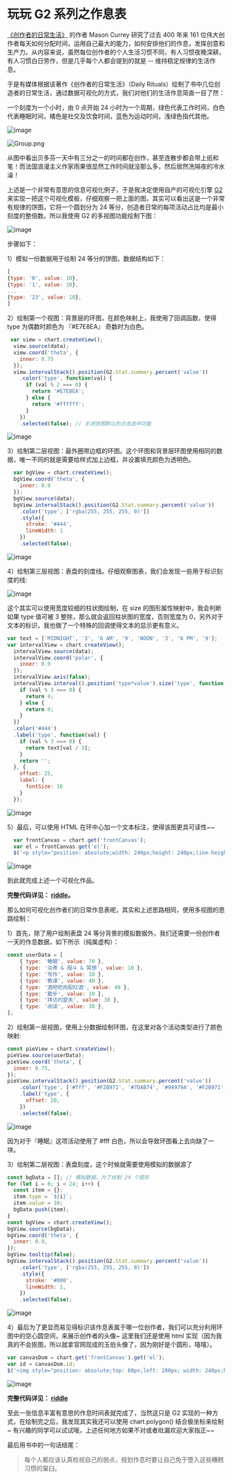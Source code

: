 <!--
index: 7
title: 玩玩 G2 系列之作息表
-->

# 玩玩 G2 系列之作息表

[《创作者的日常生活》](https://book.douban.com/subject/25844039/) 的作者 Mason Currey 研究了过去 400 年来 161 位伟大创作者每天如何分配时间，运用自己最大的能力，如何安排他们的作息，发挥创意和生产力。从内容来说，虽然每位创作者的个人生活习惯不同，有人习惯夜晚深耕，有人习惯白日劳作，但是几乎每个人都会提到的就是 -- 维持稳定规律的生活作息。

于是有媒体根据该著作《创作者的日常生活》（Daily Rituals）绘制了书中几位创造者的日常生活，通过数据可视化的方式，我们对他们的生活作息简直一目了然：

一个刻度为一个小时，由 0 点开始 24 小时为一个周期，绿色代表工作时间，白色代表睡眠时间，橘色是社交及饮食时间，蓝色为运动时间，浅绿色指代其他。

![image](https://zos.alipayobjects.com/skylark/131e38cf-92f3-448f-b187-d75696d90836/attach/824/19d350e92d043747/image.png)

![Group.png](https://zos.alipayobjects.com/skylark/2911836d-5244-4479-8f34-133d94ccb393/attach/824/2f6b7145858ffc7a/Group.png)

从图中看出贝多芬一天中有三分之一的时间都在创作，甚至连散步都会带上纸和笔！而法国浪漫主义作家雨果很显然工作时间就没那么多，然后居然洗隔夜的冷水澡！

上述是一个非常有意思的信息可视化例子，于是我决定使用自产的可视化引擎 [G2](https://antv.alipay.com/g2/doc/index.html) 来实现一把这个可视化模板，仔细观察一把上面的图，其实可以看出这是一个非常有规律的饼图，它将一个圆划分为 24 等分，创造者日常的每项活动占比均是最小刻度的整倍数。所以我使用 G2 的多视图功能绘制下图：

![image](https://zos.alipayobjects.com/skylark/4756813b-ed56-41d5-9733-9ce689acd08a/attach/824/fff5735f8281b507/image.png)

步骤如下：

1）模拟一份数据用于绘制 24 等分的饼图，数据结构如下：
```js
[
{type: '0', value: 10},
{type: '1', value: 10},
...
{type: '23', value: 10},
]
```
2）绘制第一个视图：背景层的环图，在颜色映射上，我使用了回调函数，使得 type 为偶数时颜色为 『#E7E8EA』 奇数时为白色。

```js
 var view = chart.createView();
  view.source(data);
  view.coord('theta', {
    inner: 0.75
  });
  view.intervalStack().position(G2.Stat.summary.percent('value'))
    .color('type', function(val) {
      if (val % 2 === 0) {
        return '#E7E8EA';
      } else {
        return '#ffffff';
      }
    })
    .selected(false); // 关闭饼图默认的点击选中功能
```
![image](https://zos.alipayobjects.com/skylark/a52fa477-7762-4dc2-ad4f-f2923b71a885/attach/824/842cc271b962714a/image.png)

3）绘制第二层视图：最外圈带边框的环图。这个环图和背景层环图使用相同的数据，唯一不同的就是需要给样式加上边框，并设置填充颜色为透明色。

```js
  var bgView = chart.createView();
  bgView.coord('theta', {
    inner: 0.9
  });
  bgView.source(data);
  bgView.intervalStack().position(G2.Stat.summary.percent('value'))
    .color('type', ['rgba(255, 255, 255, 0)'])
    .style({
      stroke: '#444',
      lineWidth: 1
    })
    .selected(false);
```

![image](https://zos.alipayobjects.com/skylark/89f46cbd-6d5f-4f8e-a15f-9e23304548a7/attach/824/ea6b9c30a41cbde1/image.png)

4）绘制第三层视图：表盘的刻度线。仔细观察图表，我们会发现一些用于标识刻度的线:

![image](https://zos.alipayobjects.com/skylark/100e999d-05ad-4ae2-84ae-033e4c3c83dc/attach/824/7b3c10f096011657/image.png)

这个其实可以使用宽度较细的柱状图绘制，在 size 的图形属性映射中，我会判断如果 type 值可被 3 整除，那么就会返回柱状图的宽度，否则宽度为 0，另外对于文本的标识，我也做了一个特殊的回调使得文本的显示更有意义。

```js
var text = ['MIDNIGHT', '3', '6 AM', '9', 'NOON', '3', '6 PM', '9'];
var intervalView = chart.createView();
  intervalView.source(data);
  intervalView.coord('polar', {
    inner: 0.9
  });
  intervalView.axis(false);
  intervalView.interval().position('type*value').size('type', function(val) {
    if (val % 3 === 0) {
      return 4;
    } else {
      return 0;
    }
  })
  .color('#444')
  .label('type', function(val) {
    if (val % 3 === 0) {
      return text[val / 3];
    }
    return '';
  }, {
    offset: 25,
    label: {
      fontSize: 16
    }
  });
```

![image](https://zos.alipayobjects.com/skylark/8b46079c-63bd-436f-9481-de6c14c5a5f9/attach/824/83a0db7fe6a5b192/image.png)

5）最后，可以使用 HTML 在环中心加一个文本标注，使得该图更具可读性~~

```js
  var frontCanvas = chart.get('frontCanvas');
  var el = frontCanvas.get('el');
  $('<p style="position: absolute;width: 240px;height: 240px;line-height: 240px;top: 80px;left: 280px;text-align: center;margin: 0;padding: 0;border-radius: 50%;font-size: 48px;color: #609064">24 hours</p>').insertAfter($(el));
```

![image](https://zos.alipayobjects.com/skylark/c3eca293-b642-410d-85e9-f5276908399e/attach/824/a357fb677e7ebf97/image.png)

到此就完成上述一个可视化作品。

**完整代码详见： [riddle](http://riddle.alibaba-inc.com/riddles/dae07bc4)。**

那么如何可视化创作者们的日常作息表呢，其实和上述思路相同，使用多视图的思路绘制：

1）首先，除了用户绘制表盘 24 等分背景的模拟数据外，我们还需要一份创作者一天的作息数据，如下所示（纯属虚构）：

```js
const userData = [
    { type: '睡眠', value: 70 },
    { type: '淡茶 & 烟斗 & 冥想', value: 10 },
    { type: '写作', value: 10 },
    { type: '教课', value: 40 },
    { type: '酒吧吃肉配红酒', value: 40 },
    { type: '散步', value: 10 },
    { type: '拜访约瑟夫', value: 30 },
    { type: '阅读', value: 30 },
];
```

2）绘制第一层视图，使用上分数据绘制环图，在这里对各个活动类型进行了颜色映射:

```js
const pieView = chart.createView();
pieView.source(userData);
pieView.coord('theta', {
  inner: 0.75,
});
pieView.intervalStack().position(G2.Stat.summary.percent('value'))
    .color('type', ['#fff', '#F2B971', '#7DAB74', '#94979A', '#F2B971', '#60C2D4', '#7AA471', '#C0DBC7'])
    .label('type', {
      offset: 20,
    })
    .selected(false);
```

![image](https://zos.alipayobjects.com/skylark/0f975a4e-106e-4518-8a32-7d90dd4e4db0/attach/824/a4627864203b42ce/image.png)

因为对于『睡眠』这项活动使用了 #fff 白色，所以会导致环图看上去向缺了一块。

3）绘制第二层视图：表盘刻度，这个时候就需要使用模拟的数据源了

```js
const bgData = []; // 模拟数据，为了绘制 24 个扇形
for (let i = 0; i < 24; i++) {
  const item = {};
  item.type = `${i}`;
  item.value = 10;
  bgData.push(item);
}
const bgView = chart.createView();
bgView.source(bgData);
bgView.coord('theta', {
  inner: 0.9,
});
bgView.tooltip(false);
bgView.intervalStack().position(G2.Stat.summary.percent('value'))
    .color('type', ['rgba(255, 255, 255, 0)'])
    .style({
      stroke: '#000',
      lineWidth: 1,
    })
    .selected(false);
```

![image](https://zos.alipayobjects.com/skylark/0af34dc4-4049-4052-a84b-a368d4a2146a/attach/824/47d2687acca00899/image.png)

4）最后为了更显而易见得标识该作息表属于哪一位创作者，我们可以充分利用环图中的空心圆空间，来展示创作者的头像~ 这里我们还是使用 html 实现（因为我真的不会抠图，所以就拿官网现成的玉伯头像了，因为刚好是个圆形，嘻嘻）。

```js
var canvasDom = chart.get('frontCanvas').get('el');
var id = canvasDom.id;
$('<img style="position: absolute;top: 60px;left: 280px; width: 240px;height: 240px;" src="https://os.alipayobjects.com/rmsportal/nbvqDjRaAhkxDmz.png" >').insertAfter($('#' + canvasDom.id));
```

![image](https://zos.alipayobjects.com/skylark/53dba0ba-8ece-4107-b391-171a78afca90/attach/824/2ccde52ccb76e680/image.png)

**完整代码详见： [riddle](http://riddle.alibaba-inc.com/riddles/9223eb4c)**

至此一张信息丰富有意思的作息时间表就完成了，当然这只是 G2 实现的一种方式，在绘制完之后，我发现其实我还可以使用 chart.polygon() 结合极坐标来绘制~ 有兴趣的同学可以试试哦，上述任何地方如果不对或者纰漏欢迎大家指正~~ 

最后用书中的一句话结尾：

> 每个人都应该认真检视自己的弱点，规划作息时要让自己免于堕入这些糟糕习惯的窠臼。
